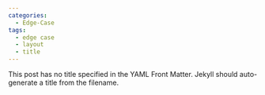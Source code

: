 ```yaml
---
categories:
  - Edge-Case
tags:
  - edge case
  - layout
  - title
---
```


This post has no title specified in the YAML Front Matter. Jekyll should auto-generate a title from the filename.
